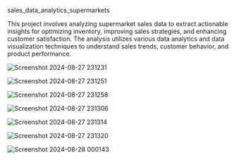 sales_data_analytics_supermarkets

This project involves analyzing supermarket sales data to extract actionable insights for optimizing inventory, improving sales strategies, and enhancing customer satisfaction. The analysis utilizes various data analytics and data visualization techniques to understand sales trends, customer behavior, and product performance.


![Screenshot 2024-08-27 231231](https://github.com/user-attachments/assets/6c64992d-6c5a-48ac-b088-e000b6954d89)

![Screenshot 2024-08-27 231251](https://github.com/user-attachments/assets/8663e149-9066-4fb7-b944-7c68c25d73d9)

![Screenshot 2024-08-27 231258](https://github.com/user-attachments/assets/226f0fff-be9e-489b-9b62-0436a943537b)

![Screenshot 2024-08-27 231306](https://github.com/user-attachments/assets/a1935f7a-aa2f-4b96-bdbe-43d54d60a9ee)

![Screenshot 2024-08-27 231314](https://github.com/user-attachments/assets/8479f8ed-493d-460f-992b-8288d5f80e1f)

![Screenshot 2024-08-27 231320](https://github.com/user-attachments/assets/bad1d094-a823-48c0-8430-8512370da377)

![Screenshot 2024-08-28 000143](https://github.com/user-attachments/assets/d2f81ec9-22d4-428a-a4c8-0ecbcf793aa3)






